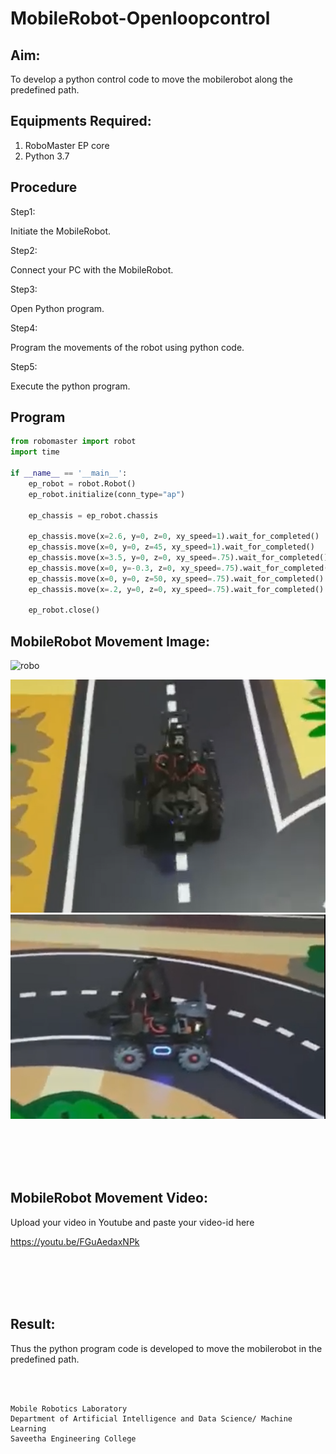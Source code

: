 # MobileRobot-Openloopcontrol
## Aim:

To develop a python control code to move the mobilerobot along the predefined path.

## Equipments Required:
1. RoboMaster EP core
2. Python 3.7

## Procedure

Step1:

Initiate the MobileRobot.

Step2:

Connect your PC with the MobileRobot.

Step3:

Open Python program.

Step4:

Program the movements of the robot using python code.

Step5:

Execute the python program.

## Program
```python
from robomaster import robot
import time

if __name__ == '__main__':
    ep_robot = robot.Robot()
    ep_robot.initialize(conn_type="ap")

    ep_chassis = ep_robot.chassis

    ep_chassis.move(x=2.6, y=0, z=0, xy_speed=1).wait_for_completed()
    ep_chassis.move(x=0, y=0, z=45, xy_speed=1).wait_for_completed()
    ep_chassis.move(x=3.5, y=0, z=0, xy_speed=.75).wait_for_completed()
    ep_chassis.move(x=0, y=-0.3, z=0, xy_speed=.75).wait_for_completed()
    ep_chassis.move(x=0, y=0, z=50, xy_speed=.75).wait_for_completed()
    ep_chassis.move(x=.2, y=0, z=0, xy_speed=.75).wait_for_completed()
    
    ep_robot.close()

```

## MobileRobot Movement Image:

![robo](./img/robomaster.png)

![robo_start](./img/starting.png)
![robo_ending](./img/ending.png)


<br/>
<br/>
<br/>
<br/>

## MobileRobot Movement Video:

Upload your video in Youtube and paste your video-id here

https://youtu.be/FGuAedaxNPk

<br/>
<br/>
<br/>
<br/>

## Result:
Thus the python program code is developed to move the mobilerobot in the predefined path.


<br/>
<br/>

```
Mobile Robotics Laboratory
Department of Artificial Intelligence and Data Science/ Machine Learning
Saveetha Engineering College
```
